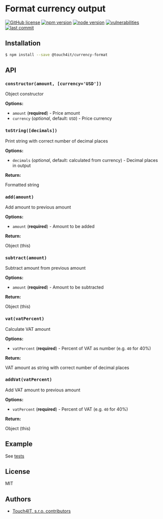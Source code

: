 # Format currency output

[![GitHub license](https://img.shields.io/badge/license-MIT-blue.svg)](https://github.com/touch4it/currency-format/blob/master/lib/LICENSE.md)
[![npm version](https://img.shields.io/npm/v/@touch4it/currency-format)](https://www.npmjs.com/package/@touch4it/currency-format)
[![node version](https://img.shields.io/node/v/@touch4it/currency-format)](https://www.npmjs.com/package/@touch4it/currency-format)
[![vulnerabilities](https://img.shields.io/snyk/vulnerabilities/npm/@touch4it/currency-format)](https://www.npmjs.com/package/@touch4it/currency-format)
[![last commit](https://img.shields.io/github/last-commit/touch4it/currency-format)](https://github.com/touch4it/currency-format)

## Installation

```bash
$ npm install --save @touch4it/currency-format
```

## API

### `constructor(amount, [currency='USD'])`

Object constructor

__Options:__

- `amount` (**required**) - Price amount
- `currency` (*optional*, default: `USD`) - Price currency

### `toString([decimals])`

Print string with correct number of decimal places

__Options:__

- `decimals` (*optional*, default: calculated from currency) - Decimal places in output

__Return:__

Formatted string

### `add(amount)`

Add amount to previous amount

__Options:__

- `amount` (**required**) - Amount to be added

__Return:__

Object (this)

### `subtract(amount)`

Subtract amount from previous amount

__Options:__

- `amount` (**required**) - Amount to be subtracted

__Return:__

Object (this)

### `vat(vatPercent)`

Calculate VAT amount

__Options:__

- `vatPercent` (**required**) - Percent of VAT as number (e.g. `40` for 40%)

__Return:__

VAT amount as string with correct number of decimal places

### `addVat(vatPercent)`

Add VAT amount to previous amount

__Options:__

- `vatPercent` (**required**) - Percent of VAT (e.g. `40` for 40%)

__Return:__

Object (this)

## Example

See [tests](https://github.com/touch4it/currency-format/blob/master/lib/tests/index.test.js)

## License

MIT

## Authors

- [Touch4IT, s.r.o. contributors](https://github.com/touch4it/currency-format/graphs/contributors)
